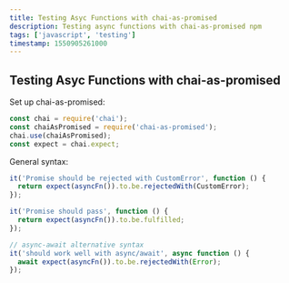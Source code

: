```yaml
---
title: Testing Asyc Functions with chai-as-promised
description: Testing async functions with chai-as-promised npm
tags: ['javascript', 'testing']
timestamp: 1550905261000
---
```


## Testing Asyc Functions with chai-as-promised

Set up chai-as-promised:

```js
const chai = require('chai');
const chaiAsPromised = require('chai-as-promised');
chai.use(chaiAsPromised);
const expect = chai.expect;
```

General syntax:

```js
it('Promise should be rejected with CustomError', function () {
  return expect(asyncFn()).to.be.rejectedWith(CustomError);
});

it('Promise should pass', function () {
  return expect(asyncFn()).to.be.fulfilled;
});

// async-await alternative syntax
it('should work well with async/await', async function () {
  await expect(asyncFn()).to.be.rejectedWith(Error);
});
```
